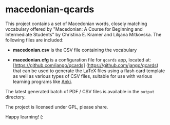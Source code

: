 macedonian-qcards
=================

This project contains a set of Macedonian words, closely matching vocabulary
offered by "Macedonian: A Course for Beginning and Intermediate Students" by
Christina E. Kramer and Lilijana Mitkovska. The following files are included:

  * **macedonian.csv** is the CSV file containing the vocabulary
  
  * **macedonian.cfg** is a configuration file for `qcards` app, located at:
                       [https://github.com/jango/qcards]
		       (https://github.com/jango/qcards)
 	               that can be used to generate the LaTeX files using a
		       flash card template as well as various types of CSV
		       files, suitable for use with various learning
		       programs like [Anki](http://ankisrs.net/).

The latest generated batch of PDF / CSV files is available in the `output`
directory.

The project is licensed under GPL, please share.

Happy learning! (:
